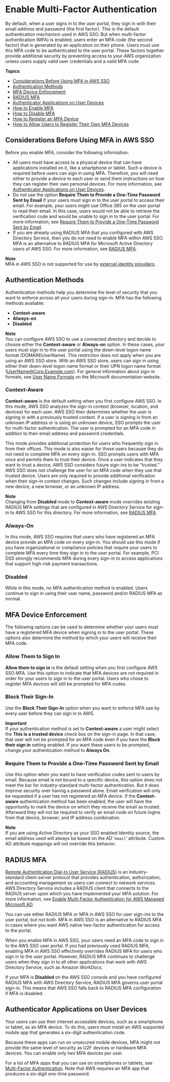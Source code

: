 # Enable Multi\-Factor Authentication<a name="enable-mfa"></a>

By default, when a user signs in to the user portal, they sign in with their email address and password \(the first factor\)\. This is the default authentication mechanism used in AWS SSO\. But when multi\-factor authentication \(MFA\) is enabled, users enter an MFA code \(the second factor\) that is generated by an application on their phone\. Users must use this MFA code to be authenticated to the user portal\. These factors together provide additional security by preventing access to your AWS organization unless users supply valid user credentials and a valid MFA code\.

**Topics**
+ [Considerations Before Using MFA in AWS SSO](#mfa-considerations)
+ [Authentication Methods](#mfa-methods)
+ [MFA Device Enforcement](#enforce-device)
+ [RADIUS MFA](#about-radius)
+ [Authenticator Applications on User Devices](#authenticator-apps)
+ [How to Enable MFA](how-to-enable-mfa.md)
+ [How to Disable MFA](how-to-disable-mfa.md)
+ [How to Register an MFA Device](how-to-register-device.md)
+ [How to Allow Users to Register Their Own MFA Devices](how-to-allow-user-registration.md)

## Considerations Before Using MFA in AWS SSO<a name="mfa-considerations"></a>

Before you enable MFA, consider the following information:
+ All users must have access to a physical device that can have applications installed on it, like a smartphone or tablet\. Such a device is required before users can sign in using MFA\. Therefore, you will need either to provide a device to each user or send them instructions on how they can register their own personal devices\. For more information, see [Authenticator Applications on User Devices](#authenticator-apps)\.
+ Do not use the option **Require Them to Provide a One\-Time Password Sent by Email** if your users must sign in to the user portal to access their email\. For example, your users might use Office 365 on the user portal to read their email\. In this case, users would not be able to retrieve the verification code and would be unable to sign in to the user portal\. For more information, see [Require Them to Provide a One\-Time Password Sent by Email](#require-otp)\.
+ If you are already using RADIUS MFA that you configured with AWS Directory Service, then you do not need to enable MFA within AWS SSO\. MFA is an alternative to RADIUS MFA for Microsoft Active Directory users of AWS SSO\. For more information, see [RADIUS MFA](#about-radius)\.

**Note**  
MFA in AWS SSO is not supported for use by [external identity providers](https://docs.aws.amazon.com/singlesignon/latest/userguide/manage-your-identity-source-idp.html)\. 

## Authentication Methods<a name="mfa-methods"></a>

Authentication methods help you determine the level of security that you want to enforce across all your users during sign\-in\. MFA has the following methods available:
+ **Context\-aware**
+ **Always\-on**
+ **Disabled**

**Note**  
You can configure AWS SSO to use a connected directory and decide to choose either the **Context\-aware** or **Always\-on** option\. In these cases, your users must sign in to the user portal using the down\-level logon name format \(DOMAIN\\UserName\)\. This restriction does not apply when you are using an AWS SSO store\. With an AWS SSO store, users can sign in using either their down\-level logon name format or their UPN logon name format \([UserName@Corp\.Example\.com](mailto:UserName@Corp.Example.com)\)\. For general information about sign\-in formats, see [User Name Formats](https://docs.microsoft.com/en-us/windows/desktop/secauthn/user-name-formats) on the Microsoft documentation website\.

### Context\-Aware<a name="context-aware"></a>

**Context\-aware** is the default setting when you first configure AWS SSO\. In this mode, AWS SSO analyzes the sign\-in context \(browser, location, and devices\) for each user\. AWS SSO then determines whether the user is signing in with a previously trusted context\. If a user is signing in from an unknown IP address or is using an unknown device, SSO prompts the user for multi\-factor authentication\. The user is prompted for an MFA code in addition to their email address and password credentials\.

This mode provides additional protection for users who frequently sign in from their offices\. This mode is also easier for those users because they do not need to complete MFA on every sign\-in\. SSO prompts users with MFA once and permits them to trust their device\. Once a user indicates that they want to trust a device, AWS SSO considers future sign\-ins to be “trusted\.” AWS SSO does not challenge the user for an MFA code when they use that trusted device\. Users are only required to provide additional verification when their sign\-in context changes\. Such changes include signing in from a new device, a new browser, or an unknown IP address\.

**Note**  
Changing from **Disabled** mode to **Context\-aware** mode overrides existing RADIUS MFA settings that are configured in AWS Directory Service for sign\-in to AWS SSO for this directory\. For more information, see [RADIUS MFA](#about-radius)\.

### Always\-On<a name="always-on"></a>

In this mode, AWS SSO requires that users who have registered an MFA device provide an MFA code on every sign\-in\. You should use this mode if you have organizational or compliance policies that require your users to complete MFA every time they sign in to the user portal\. For example, PCI DSS strongly recommends MFA during every sign\-in to access applications that support high\-risk payment transactions\.

### Disabled<a name="disabled"></a>

While in this mode, no MFA authentication method is enabled\. Users continue to sign in using their user name, password and/or RADIUS MFA as normal\.

## MFA Device Enforcement<a name="enforce-device"></a>

The following options can be used to determine whether your users must have a registered MFA device when signing in to the user portal\. These options also determine the method by which your users will receive their MFA code\.

### Allow Them to Sign In<a name="allow-sign-in"></a>

**Allow them to sign in** is the default setting when you first configure AWS SSO MFA\. Use this option to indicate that MFA devices are not required in order for your users to sign in to the user portal\. Users who chose to register MFA devices will still be prompted for MFA codes\.

### Block Their Sign\-In<a name="block-sign-in"></a>

Use the **Block Their Sign\-In** option when you want to enforce MFA use by every user before they can sign in to AWS\.

**Important**  
If your authentication method is set to **Context\-aware** a user might select the **This is a trusted device** check box on the sign\-in page\. In that case, that user will not be prompted for an MFA code even if you have the **Block their sign in** setting enabled\. If you want these users to be prompted, change your authentication method to **Always On**\.

### Require Them to Provide a One\-Time Password Sent by Email<a name="require-otp"></a>

Use this option when you want to have verification codes sent to users by email\. Because email is not bound to a specific device, this option does not meet the bar for industry\-standard multi\-factor authentication\. But it does improve security over having a password alone\. Email verification will only be requested if a user has not registered an MFA device\. If the **Context\-aware** authentication method has been enabled, the user will have the opportunity to mark the device on which they receive the email as trusted\. Afterward they will not be required to verify an email code on future logins from that device, browser, and IP address combination\.

**Note**  
If you are using Active Directory as your SSO enabled Identity source, the email address used will always be based on the AD ‘`email`’ attribute\. Custom AD attribute mappings will not override this behavior\. 

## RADIUS MFA<a name="about-radius"></a>

[Remote Authentication Dial\-In User Service \(RADIUS\)](https://en.wikipedia.org/wiki/RADIUS) is an industry\-standard client\-server protocol that provides authentication, authorization, and accounting management so users can connect to network services\. AWS Directory Service includes a RADIUS client that connects to the RADIUS server upon which you have implemented your MFA solution\. For more information, see [Enable Multi\-Factor Authentication for AWS Managed Microsoft AD](https://docs.aws.amazon.com/directoryservice/latest/admin-guide/ms_ad_mfa.html)\. 

You can use either RADIUS MFA or MFA in AWS SSO for user sign\-ins to the user portal, but not both\. MFA in AWS SSO is an alternative to RADIUS MFA in cases where you want AWS native two\-factor authentication for access to the portal\.

When you enable MFA in AWS SSO, your users need an MFA code to sign in to the AWS SSO user portal\. If you had previously used RADIUS MFA, enabling MFA in AWS SSO effectively overrides RADIUS MFA for users who sign in to the user portal\. However, RADIUS MFA continues to challenge users when they sign in to all other applications that work with AWS Directory Service, such as Amazon WorkDocs\.

If your MFA is **Disabled** on the AWS SSO console and you have configured RADIUS MFA with AWS Directory Service, RADIUS MFA governs user portal sign\-in\. This means that AWS SSO falls back to RADIUS MFA configuration if MFA is disabled\.

## Authenticator Applications on User Devices<a name="authenticator-apps"></a>

Your users can use their internet accessible devices, such as a smartphone or tablet, as an MFA device\. To do this, users must install an AWS supported mobile app that generates a six\-digit authentication code\. 

Because these apps can run on unsecured mobile devices, MFA might not provide the same level of security as U2F devices or hardware MFA devices\. You can enable only two MFA devices per user\.

For a list of MFA apps that you can use on smartphones or tablets, see [Multi\-Factor Authentication](http://aws.amazon.com/iam/details/mfa/)\. Note that AWS requires an MFA app that produces a six\-digit one\-time password\.